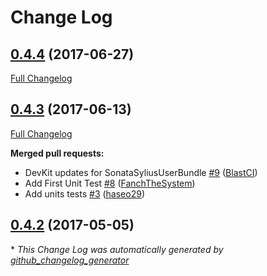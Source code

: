 # Change Log

## [0.4.4](https://github.com/libre-informatique/SonataSyliusUserBundle/tree/0.4.4) (2017-06-27)
[Full Changelog](https://github.com/libre-informatique/SonataSyliusUserBundle/compare/0.4.3...0.4.4)

## [0.4.3](https://github.com/libre-informatique/SonataSyliusUserBundle/tree/0.4.3) (2017-06-13)
[Full Changelog](https://github.com/libre-informatique/SonataSyliusUserBundle/compare/0.4.2...0.4.3)

**Merged pull requests:**

- DevKit updates for SonataSyliusUserBundle [\#9](https://github.com/libre-informatique/SonataSyliusUserBundle/pull/9) ([BlastCI](https://github.com/BlastCI))
- Add First Unit Test [\#8](https://github.com/libre-informatique/SonataSyliusUserBundle/pull/8) ([FanchTheSystem](https://github.com/FanchTheSystem))
- Add units tests [\#3](https://github.com/libre-informatique/SonataSyliusUserBundle/pull/3) ([haseo29](https://github.com/haseo29))

## [0.4.2](https://github.com/libre-informatique/SonataSyliusUserBundle/tree/0.4.2) (2017-05-05)


\* *This Change Log was automatically generated by [github_changelog_generator](https://github.com/skywinder/Github-Changelog-Generator)*